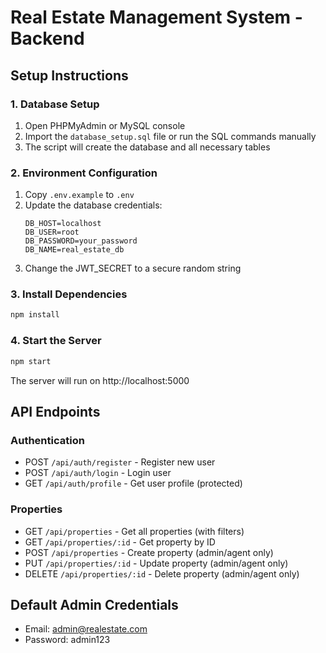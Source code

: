 # Real Estate Management System - Backend

## Setup Instructions

### 1. Database Setup
1. Open PHPMyAdmin or MySQL console
2. Import the `database_setup.sql` file or run the SQL commands manually
3. The script will create the database and all necessary tables

### 2. Environment Configuration
1. Copy `.env.example` to `.env`
2. Update the database credentials:
   ```
   DB_HOST=localhost
   DB_USER=root
   DB_PASSWORD=your_password
   DB_NAME=real_estate_db
   ```
3. Change the JWT_SECRET to a secure random string

### 3. Install Dependencies
```bash
npm install
```

### 4. Start the Server
```bash
npm start
```

The server will run on http://localhost:5000

## API Endpoints

### Authentication
- POST `/api/auth/register` - Register new user
- POST `/api/auth/login` - Login user
- GET `/api/auth/profile` - Get user profile (protected)

### Properties
- GET `/api/properties` - Get all properties (with filters)
- GET `/api/properties/:id` - Get property by ID
- POST `/api/properties` - Create property (admin/agent only)
- PUT `/api/properties/:id` - Update property (admin/agent only)
- DELETE `/api/properties/:id` - Delete property (admin/agent only)

## Default Admin Credentials
- Email: admin@realestate.com
- Password: admin123
